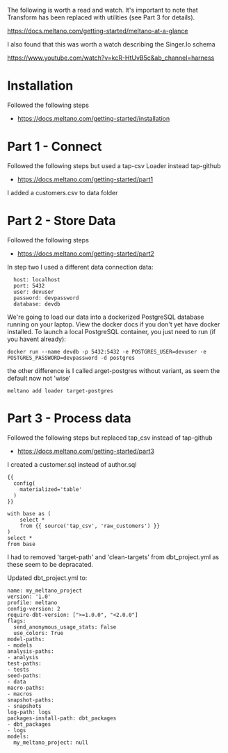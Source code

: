 
The following is worth a read and watch. It's important to note that Transform has been replaced with utilities (see Part 3 for details).

https://docs.meltano.com/getting-started/meltano-at-a-glance

I also found that this was worth a watch describing the Singer.Io schema

https://www.youtube.com/watch?v=kcR-HtUvB5c&ab_channel=harness

# Installation 

Followed the following steps 
- https://docs.meltano.com/getting-started/installation

# Part 1 - Connect

Followed the following steps but used a tap-csv Loader instead tap-github
- https://docs.meltano.com/getting-started/part1

I added a customers.csv to data folder


# Part 2 - Store Data

Followed the following steps
- https://docs.meltano.com/getting-started/part2

In step two I used a different data connection data:

      host: localhost
      port: 5432
      user: devuser
      password: devpassword
      database: devdb


We're going to load our data into a dockerized PostgreSQL database running on your laptop. View the docker docs if you don't yet have docker installed. To launch a local PostgreSQL container, you just need to run (if you havent already):

```
docker run --name devdb -p 5432:5432 -e POSTGRES_USER=devuser -e POSTGRES_PASSWORD=devpassword -d postgres
```

the other difference is I called arget-postgres without variant, as seem the default now not 'wise'

```
meltano add loader target-postgres
```

# Part 3 - Process data

Followed the following steps but replaced tap_csv instead of tap-github
- https://docs.meltano.com/getting-started/part3

I created a customer.sql instead of author.sql
```
{{
  config(
    materialized='table'
  )
}}

with base as (
    select *
    from {{ source('tap_csv', 'raw_customers') }}
)
select *
from base
```

I had to removed 'target-path' and 'clean-targets' from dbt_project.yml as these seem to be depracated.

Updated dbt_project.yml to:

```
name: my_meltano_project
version: '1.0'
profile: meltano
config-version: 2
require-dbt-version: [">=1.0.0", "<2.0.0"]
flags:
  send_anonymous_usage_stats: False
  use_colors: True
model-paths:
- models
analysis-paths:
- analysis
test-paths:
- tests
seed-paths:
- data
macro-paths:
- macros
snapshot-paths:
- snapshots
log-path: logs
packages-install-path: dbt_packages
- dbt_packages
- logs
models:
  my_meltano_project: null

```
